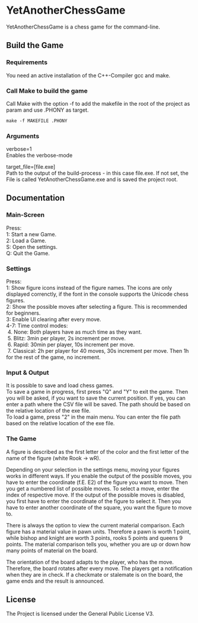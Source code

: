 # YetAnotherChessGame
YetAnotherChessGame is a chess game for the command-line.

## Build the Game

### Requirements
You need an active installation of the C++-Compiler gcc and make.

### Call Make to build the game
Call Make with the option -f to add the makefile in the root of the project as param and use .PHONY as target.<br>
```makefile
make -f MAKEFILE .PHONY
```

### Arguments
verbose=1<br>Enables the verbose-mode<br>

target_file=[file.exe]<br>Path to the output of the build-process - in this case file.exe. 
If not set, the File is called YetAnotherChessGame.exe and is saved the project root.

## Documentation

### Main-Screen 
Press:<br>
 1: Start a new Game.<br>
 2: Load a Game.<br>
 S: Open the settings.<br>
 Q: Quit the Game.<br>

### Settings
Press:<br>
1: Show figure icons instead of the figure names. The icons are only displayed correnctly, if the font in the console supports the Unicode chess figures. <br>
2: Show the possible moves after selecting a figure. This is recommended for beginners.<br>
3: Enable UI clearing after every move. <br>
4-7: Time control modes: <br>
&nbsp;4. None: Both players have as much time as they want. <br>
&nbsp;5. Blitz: 3min per player, 2s increment per move. <br>
&nbsp;6. Rapid: 30min per player, 10s increment per move. <br>
&nbsp;7. Classical: 2h per player for 40 moves, 30s increment per move. Then 1h for the rest of the game, no increment. <br>

### Input & Output
It is possible to save and load chess games. <br> 
To save a game in progress, first press "Q" and "Y" to exit the game. Then you will be asked, if you want to save the current position. If yes, you can enter a path where the CSV file will be saved. The path should be based on the relative location of the exe file. <br>
To load a game, press "2" in the main menu. You can enter the file path based on the relative location of the exe file. <br>

   
### The Game
A figure is described as the first letter of the color and the first letter of the name of the figure (white Rook -> wR). <br>

Depending on your selection in the settings menu, moving your figures works in different ways. If you enable the output of the possible moves, you have to enter the coordinate (f.E. E2) of the figure you want to move. Then you get a numbered list of possible moves. To select a move, enter the index of respective move. If the output of the possible moves is disabled, you first have to enter the coordinate of the figure to select it. Then you have to enter another coordinate of the square, you want the figure to move to. <br>

There is always the option to view the current material comparison. Each figure has a material value in pawn units. Therefore a pawn is worth 1 point, while bishop and knight are worth 3 points, rooks 5 points and queens 9 points. The material comparison tells you, whether you are up or down how many points of material on the board. <br>

The orientation of the board adapts to the player, who has the move. Therefore, the board rotates after every move. The players get a notification when they are in check. If a checkmate or stalemate is on the board, the game ends and the result is announced. <br>

## License
The Project is licensed under the General Public License V3.